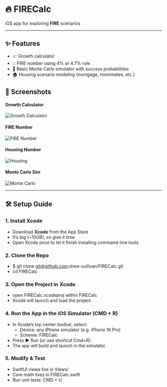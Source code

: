 # 🔥 FIRECalc

iOS app for exploring **FIRE** scenarios

---

## ✨ Features
- 📈 Growth calculator  
- 💡 FIRE number using 4% or 4.7% rule
- 🎲 Basic Monte Carlo simulator with success probabilities  
- 🏠 Housing scenario modeling (mortgage, roommates, etc.)

## 📸 Screenshots

#### Growth Calculator
![Growth Calculator](docs/growth.png)

#### FIRE Number
![FIRE Number](docs/fire.png)

#### Housing Number
![Housing](docs/housing.png)

#### Monte Carlo Sim
![Monte Carlo](docs/monte_carlo.png)

---

## 🛠️ Setup Guide

### 1. Install Xcode
- Download **Xcode** from the App Store
- It’s big (~10GB), so give it time
- Open Xcode once to let it finish installing command-line tools

### 2. Clone the Repo
- $ git clone git@github.com:drew-sullivan/FIRECalc.git
- cd FIRECalc

### 3. Open the Project in Xcode
- open FIRECalc.xcodeproj within FIRECalc
- Xcode will launch and load the project

### 4. Run the App in the iOS Simulator (CMD + R)
- In Xcode’s top center toolbar, select:
    - Device: any iPhone simulator (e.g. iPhone 16 Pro)
    - Scheme: FIRECalc
- Press ▶ Run (or use shortcut Cmd+R).
- The app will build and launch in the simulator.

### 5. Modify & Test
- SwiftUI views live in Views/
- Core math lives in FIRECalc.swift
- Run unit tests: CMD + U
